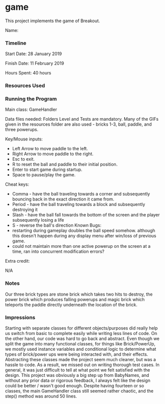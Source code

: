 game
====

This project implements the game of Breakout.

Name: 

### Timeline

Start Date: 28 January 2019

Finish Date: 11 February 2019

Hours Spent: 40 hours

### Resources Used


### Running the Program

Main class: GameHandler

Data files needed: Folders Level and Tests are mandatory. Many of the GIFs given in the resources folder are also used - bricks 1-3, ball, paddle, and three powerups.

Key/Mouse inputs: 
* Left Arrow to move paddle to the left. 
* Right Arrow to move paddle to the right.
* Esc to exit. 
* R to reset the ball and paddle to their initial position. 
* Enter to start game during startup.
* Space to pause/play the game.

Cheat keys:
* Comma - have the ball traveling towards a corner and subsequently bouncing back in the exact direction it came from.
* Period - have the ball traveling towards a block and subsequently destroying it
* Slash - have the ball fall towards the bottom of the screen and the player subsequently losing a life
* S - reverse the ball's direction
Known Bugs:
* restarting during gameplay doubles the ball speed somehow. although this doesn't happen during any 
display menu after win/loss of previous game.
* could not maintain more than one active powerup on the screen at a time, ran into concurrent modification errors?

Extra credit:

N/A

### Notes

Our three brick types are stone brick which takes two hits to destroy, the power brick which produces falling powerups
and magic brick which teleports the paddle directly underneath the location of the brick.

### Impressions

Starting with separate classes for different objects/purposes did really help us switch from basic 
to complete easily while writing less lines of code. On the other hand, our code was hard to go back and abstract. 
Even though we split the game into many functional classes, for things like Brick/PowerUp, we mostly used instance variables
and conditional logic to determine what types of brick/power ups were being interacted with, and their effects. Abstracting
these classes made the project seem much cleaner, but was a hassle to code. As a result, we missed out on writing thorough test cases.
In general, it was just difficult to tell at what point we felt satisfied with the design. This project was obviously a big step
up from BabyNames, and without any prior data or rigorous feedback, I always felt like the design could be better / wasn't good enough.
Despite having fourteen or so classes, the main GameHandler class still seemed rather chaotic, and the step() method was around 50 lines.
